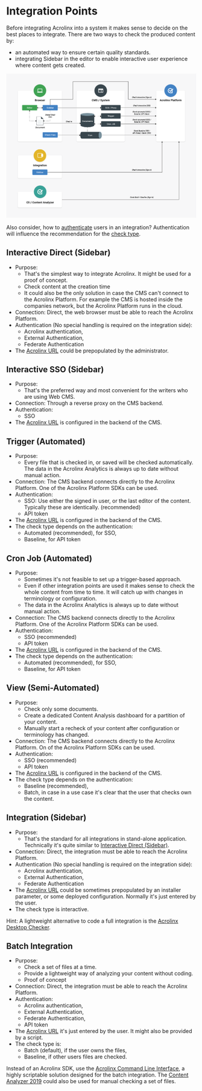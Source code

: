 # Integration Points

Before integrating Acrolinx into a system it makes sense to decide on the best places to integrate.
There are two ways to check the produced content by:

* an automated way to ensure certain quality standards.
* integrating Sidebar in the editor to enable interactive user experience where content gets created.

![Overview of the different integration types](images/integration-types.png)

Also consider, how to [authenticate](configuration.md#Authentication) users in an integration?
Authentication will influence the recommendation for the [check type](check-types.md).

## Interactive Direct (Sidebar)

* Purpose:
    + That's the simplest way to integrate Acrolinx. It might be used for a proof of concept.
    + Check content at the creation time
    + It could also be the only solution in case the CMS can't connect to the Acrolinx Platform.
    For example the CMS is hosted inside the companies network, but the Acrolinx Platform runs in the cloud.
* Connection: Direct, the web browser must be able to reach the Acrolinx Platform.
* Authentication (No special handling is required on the integration side):
    + Acrolinx authentication,
    + External Authentication,
    + Federate Authentication
* The [Acrolinx URL](configuration.md#Acrolinx-URL) could be prepopulated by the administrator.

## Interactive SSO (Sidebar)

* Purpose:
    + That's the preferred way and most convenient for the writers who are using Web CMS.
* Connection: Through a reverse proxy on the CMS backend.
* Authentication:
    + SSO
* The [Acrolinx URL](configuration.md#Acrolinx-URL) is configured in the backend of the CMS.

## Trigger (Automated)

* Purpose:
    + Every file that is checked in, or saved will be checked automatically.
      The data in the Acrolinx Analytics is always up to date without manual action.
* Connection: The CMS backend connects directly to the Acrolinx Platform. One of the Acrolinx Platform SDKs can be used.
* Authentication:
    + SSO: Use either the signed in user, or the last editor of the content. Typically these are identically. (recommended)
    + API token
* The [Acrolinx URL](configuration.md#Acrolinx-URL) is configured in the backend of the CMS.
* The check type depends on the authentication:
    + Automated (recommended), for SSO,
    + Baseline, for API token

## Cron Job (Automated)

* Purpose:
    + Sometimes it's not feasible to set up a trigger-based approach.
    + Even if other integration points are used it makes sense to check the whole content from time to time.
      It will catch up with changes in terminology or configuration.
    + The data in the Acrolinx Analytics is always up to date without manual action.
* Connection: The CMS backend connects directly to the Acrolinx Platform. One of the Acrolinx Platform SDKs can be used.
* Authentication:
    + SSO (recommended)
    + API token
* The [Acrolinx URL](configuration.md#Acrolinx-URL) is configured in the backend of the CMS.
* The check type depends on the authentication:
    + Automated (recommended), for SSO,
    + Baseline, for API token

## View (Semi-Automated)

* Purpose:
    + Check only some documents.
    + Create a dedicated Content Analysis dashboard for a partition of your content.
    + Manually start a recheck of your content after configuration or terminology has changed.
* Connection: The CMS backend connects directly to the Acrolinx Platform. On of the Acrolinx Platform SDKs can be used.
* Authentication:
    + SSO (recommended)
    + API token
* The [Acrolinx URL](configuration.md#Acrolinx-URL) is configured in the backend of the CMS.
* The check type depends on the authentication:
    + Baseline (recommended),
    + Batch, in case in a use case it's clear that the user that checks own the content.

## Integration (Sidebar)

* Purpose:
    + That's the standard for all integrations in stand-alone application.
      Technically it's quite similar to [Interactive Direct (Sidebar)](#interactive-direct-sidebar).
* Connection: Direct, the integration must be able to reach the Acrolinx Platform.
* Authentication (No special handling is required on the integration side):
    + Acrolinx authentication,
    + External Authentication,
    + Federate Authentication
* The [Acrolinx URL](configuration.md#Acrolinx-URL)
  could be sometimes prepopulated by an installer parameter, or some deployed configuration.
  Normally it's just entered by the user.
* The check type is interactive.

Hint: A lightweight alternative to code a full integration is the [Acrolinx Desktop Checker](https://docs.acrolinx.com/desktopchecker/latest/en).

## Batch Integration

* Purpose:
    + Check a set of files at a time.
    + Provide a lightweight way of analyzing your content without coding.
    + Proof of concept
* Connection: Direct, the integration must be able to reach the Acrolinx Platform.
* Authentication:
    + Acrolinx authentication,
    + External Authentication,
    + Federate Authentication,
    + API token
* The [Acrolinx URL](configuration.md#Acrolinx-URL) it's just entered by the user.
  It might also be provided by a script.
* The check type is:
    + Batch (default), if the user owns the files,
    + Baseline, if other users files are checked.

Instead of an Acrolinx SDK, use the [Acrolinx Command Line Interface](https://docs.acrolinx.com/cli/latest/en),
a highly scriptable solution designed for the batch integration.
The [Content Analyzer 2019](https://docs.acrolinx.com/ca/latest/en) could also be used for manual checking a set of files.
